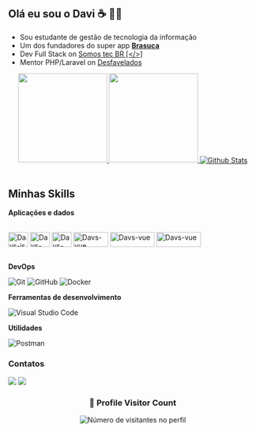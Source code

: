 ## Olá eu sou o Davi ☕ 🤙🏿  

- Sou estudante de gestão de tecnologia da informação
- Um dos fundadores do super app <strong><a href="https://portal.brasuca.net.br" target="_blank" >  Brasuca </a></strong>
- Dev Full Stack on <a href="https://somos.tec.br" target="_blank" > Somos tec BR [</>]</a> 
- Mentor PHP/Laravel on <a href="https://desfavelados.com.br" target="_blank" > Desfavelados </a>

  
<div align="center">
  <a href="https://www.linkedin.com/in/davi-sousa-santos-14ab0521b/">
    <img height="180em" src="https://github-readme-stats.vercel.app/api?username=Davs06&show_icons=true&theme=dracula&include_all_commits=true&count_private=true"/>
    <img height="180em" src="https://github-readme-stats.vercel.app/api/top-langs/?username=Davs06&layout=compact&langs_count=7&theme=dracula"/>
    <img align="center" src="https://github-readme-streak-stats.herokuapp.com/?user=Davs06&theme=dracula&hide_border=true" alt="Github Stats"/>
  </a> 
</div> <br>
  
 ## Minhas Skills

**Aplicações e dados**  
  
<div style="display: inline_block"><br>
  
  <!--<img align="center" alt="Davs-java" height="30" width="60" src="https://img.shields.io/badge/Java-ED8B00?style=for-badge&logo=java&logoColor=white"> -->
  <img align="center" alt="Davs-js" height="30" width="40" src="https://img.shields.io/badge/--F7DF1E?logo=javascript&logoColor=000"> 
  <img align="center" alt="Davs-html" height="30" width="40" src="https://img.shields.io/badge/--E34F26?logo=html5&logoColor=fff">
  <img align="center" alt="Davs-css" height="30" width="40" src="https://img.shields.io/badge/--1572B6?logo=css3&logoColor=fff">
  <!--<img align="center" alt="vs-code height="40" width="40" src="https://img.shields.io/badge/--007ACC?logo=visual%20studio%20code&logoColor=ffffff"> -->
  <!--<img align="center" alt="Davs-html" height="30" width="40" src="https://img.shields.io/badge/--FCC624?logo=linux&logoColor=000">
  <img align="center" alt="Davs-html" height="30" width="40" src="https://img.shields.io/badge/--E95420?logo=ubuntu&logoColor=fff"> -->
  <img align="center" alt="Davs-vue" height="30" width="70" src="https://img.shields.io/badge/Vue-333?style=for--badge&logo=vue.js&logoColor=4FC08D"> 
  <img align="center" alt="Davs-vue" height="30" width="90" src="https://img.shields.io/badge/Laravel-f55?style=for--badge&logo=laravel&logoColor=FFFFFF">
  <img align="center" alt="Davs-vue" height="30" width="90" src="https://img.shields.io/badge/React-333?style=for--badge&logo=react&logoColor=39C1D7">
     
</div> <br>

**DevOps**

![Git](https://img.shields.io/badge/-Git-333333?style=flat&logo=git)
![GitHub](https://img.shields.io/badge/-GitHub-333333?style=flat&logo=github)
![Docker](https://img.shields.io/badge/-Docker-333333?style=flat&logo=docker)


**Ferramentas de desenvolvimento**

![Visual Studio Code](https://img.shields.io/badge/-Visual%20Studio%20Code-333333?style=flat&logo=visual-studio-code&logoColor=007ACC)

**Utilidades**

![Postman](https://img.shields.io/badge/-Postman-333333?style=flat&logo=postman)  
    
     
  ### Contatos
 
<div> 
 
  <a href = "https://mail.google.com/mail/u/1/"><img src="https://img.shields.io/badge/-Gmail-%23333?style=for-badge&logo=gmail&logoColor=red" target="_blank"></a>
  <a href="https://www.linkedin.com/in/davi-sousa-santos-14ab0521b/" target="_blank"><img src="https://img.shields.io/badge/-LinkedIn-%230077B5?style=for-badge&logo=linkedin&logoColor=white" target="_blank"></a> 
  <!-- <a href="https://wa.me/5511939364547"> <img src="https://img.shields.io/badge/--25D366?logo=whatsapp&logoColor=fff" target="_blank"></a> -->

</div>  
  
<div align="center">
  <h3><b>📍 Profile Visitor Count</b></h3>
</div>

<p align="center">
  <img
    src="https://profile-counter.glitch.me/Davs06/count.svg"
    alt="Número de visitantes no perfil"
  />
</p>
